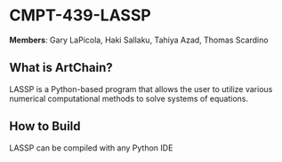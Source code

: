 # CMPT-439-LASSP

**Members**: Gary LaPicola, Haki Sallaku, Tahiya Azad, Thomas Scardino

## What is ArtChain?
LASSP is a Python-based program that allows the user to utilize various numerical computational methods to solve systems of equations.

## How to Build
LASSP can be compiled with any Python IDE
